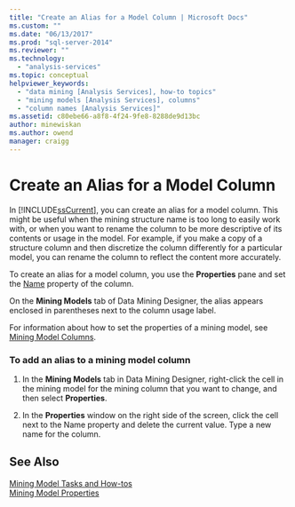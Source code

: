 ```yaml
---
title: "Create an Alias for a Model Column | Microsoft Docs"
ms.custom: ""
ms.date: "06/13/2017"
ms.prod: "sql-server-2014"
ms.reviewer: ""
ms.technology: 
  - "analysis-services"
ms.topic: conceptual
helpviewer_keywords: 
  - "data mining [Analysis Services], how-to topics"
  - "mining models [Analysis Services], columns"
  - "column names [Analysis Services]"
ms.assetid: c80ebe66-a8f8-4f24-9fe8-8288de9d13bc
author: minewiskan
ms.author: owend
manager: craigg
---
```

# Create an Alias for a Model Column
  In [!INCLUDE[ssCurrent](../../includes/sscurrent-md.md)], you can create an alias for a model column. This might be useful when the mining structure name is too long to easily work with, or when you want to rename the column to be more descriptive of its contents or usage in the model. For example, if you make a copy of a structure column and then discretize the column differently for a particular model, you can rename the column to reflect the content more accurately.  
  
 To create an alias for a model column, you use the **Properties** pane and set the [Name](../scripting/properties/name-element-assl.md) property of the column.  
  
 On the **Mining Models** tab of Data Mining Designer, the alias appears enclosed in parentheses next to the column usage label.  
  
 For information about how to set the properties of a mining model, see [Mining Model Columns](mining-model-columns.md).  
  
### To add an alias to a mining model column  
  
1.  In the **Mining Models** tab in Data Mining Designer, right-click the cell in the mining model for the mining column that you want to change, and then select **Properties**.  
  
2.  In the **Properties** window on the right side of the screen, click the cell next to the Name property and delete the current value. Type a new name for the column.  
  
## See Also  
 [Mining Model Tasks and How-tos](mining-model-tasks-and-how-tos.md)   
 [Mining Model Properties](mining-model-properties.md)  
  
  
